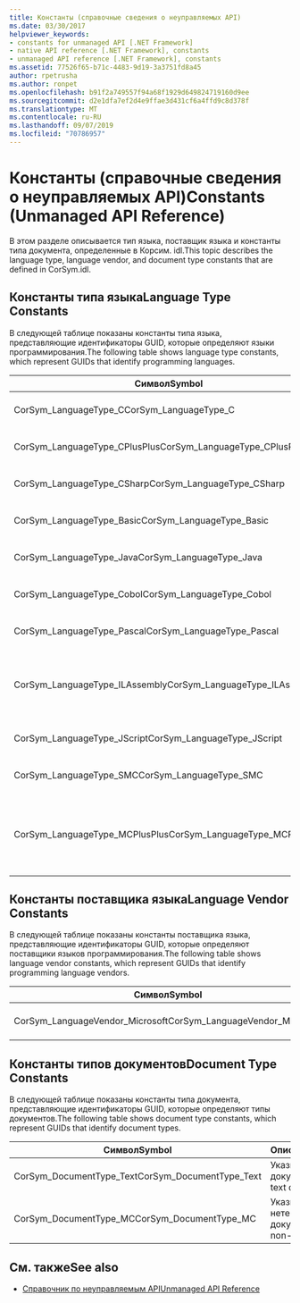 ```yaml
---
title: Константы (справочные сведения о неуправляемых API)
ms.date: 03/30/2017
helpviewer_keywords:
- constants for unmanaged API [.NET Framework]
- native API reference [.NET Framework], constants
- unmanaged API reference [.NET Framework], constants
ms.assetid: 77526f65-b71c-4483-9d19-3a3751fd8a45
author: rpetrusha
ms.author: ronpet
ms.openlocfilehash: b91f2a749557f94a68f1929d649824719160d9ee
ms.sourcegitcommit: d2e1dfa7ef2d4e9ffae3d431cf6a4ffd9c8d378f
ms.translationtype: MT
ms.contentlocale: ru-RU
ms.lasthandoff: 09/07/2019
ms.locfileid: "70786957"
---
```

# <a name="constants-unmanaged-api-reference"></a><span data-ttu-id="fbec2-102">Константы (справочные сведения о неуправляемых API)</span><span class="sxs-lookup"><span data-stu-id="fbec2-102">Constants (Unmanaged API Reference)</span></span>
<span data-ttu-id="fbec2-103">В этом разделе описывается тип языка, поставщик языка и константы типа документа, определенные в Корсим. idl.</span><span class="sxs-lookup"><span data-stu-id="fbec2-103">This topic describes the language type, language vendor, and document type constants that are defined in CorSym.idl.</span></span>  
  
## <a name="language-type-constants"></a><span data-ttu-id="fbec2-104">Константы типа языка</span><span class="sxs-lookup"><span data-stu-id="fbec2-104">Language Type Constants</span></span>  
 <span data-ttu-id="fbec2-105">В следующей таблице показаны константы типа языка, представляющие идентификаторы GUID, которые определяют языки программирования.</span><span class="sxs-lookup"><span data-stu-id="fbec2-105">The following table shows language type constants, which represent GUIDs that identify programming languages.</span></span>  
  
|<span data-ttu-id="fbec2-106">Символ</span><span class="sxs-lookup"><span data-stu-id="fbec2-106">Symbol</span></span>|<span data-ttu-id="fbec2-107">Описание</span><span class="sxs-lookup"><span data-stu-id="fbec2-107">Description</span></span>|  
|------------|-----------------|  
|<span data-ttu-id="fbec2-108">CorSym_LanguageType_C</span><span class="sxs-lookup"><span data-stu-id="fbec2-108">CorSym_LanguageType_C</span></span>|<span data-ttu-id="fbec2-109">Указывает язык C.</span><span class="sxs-lookup"><span data-stu-id="fbec2-109">Indicates the C language.</span></span>|  
|<span data-ttu-id="fbec2-110">CorSym_LanguageType_CPlusPlus</span><span class="sxs-lookup"><span data-stu-id="fbec2-110">CorSym_LanguageType_CPlusPlus</span></span>|<span data-ttu-id="fbec2-111">Указывает C++ язык.</span><span class="sxs-lookup"><span data-stu-id="fbec2-111">Indicates the C++ language.</span></span>|  
|<span data-ttu-id="fbec2-112">CorSym_LanguageType_CSharp</span><span class="sxs-lookup"><span data-stu-id="fbec2-112">CorSym_LanguageType_CSharp</span></span>|<span data-ttu-id="fbec2-113">Указывает C# язык.</span><span class="sxs-lookup"><span data-stu-id="fbec2-113">Indicates the C# language.</span></span>|  
|<span data-ttu-id="fbec2-114">CorSym_LanguageType_Basic</span><span class="sxs-lookup"><span data-stu-id="fbec2-114">CorSym_LanguageType_Basic</span></span>|<span data-ttu-id="fbec2-115">Указывает базовый язык.</span><span class="sxs-lookup"><span data-stu-id="fbec2-115">Indicates the Basic language.</span></span>|  
|<span data-ttu-id="fbec2-116">CorSym_LanguageType_Java</span><span class="sxs-lookup"><span data-stu-id="fbec2-116">CorSym_LanguageType_Java</span></span>|<span data-ttu-id="fbec2-117">Указывает язык Java.</span><span class="sxs-lookup"><span data-stu-id="fbec2-117">Indicates the Java language.</span></span>|  
|<span data-ttu-id="fbec2-118">CorSym_LanguageType_Cobol</span><span class="sxs-lookup"><span data-stu-id="fbec2-118">CorSym_LanguageType_Cobol</span></span>|<span data-ttu-id="fbec2-119">Указывает язык COBOL.</span><span class="sxs-lookup"><span data-stu-id="fbec2-119">Indicates the COBOL language.</span></span>|  
|<span data-ttu-id="fbec2-120">CorSym_LanguageType_Pascal</span><span class="sxs-lookup"><span data-stu-id="fbec2-120">CorSym_LanguageType_Pascal</span></span>|<span data-ttu-id="fbec2-121">Указывает на язык Pascal.</span><span class="sxs-lookup"><span data-stu-id="fbec2-121">Indicates the Pascal language.</span></span>|  
|<span data-ttu-id="fbec2-122">CorSym_LanguageType_ILAssembly</span><span class="sxs-lookup"><span data-stu-id="fbec2-122">CorSym_LanguageType_ILAssembly</span></span>|<span data-ttu-id="fbec2-123">Указывает код сборки кода на языке MSIL.</span><span class="sxs-lookup"><span data-stu-id="fbec2-123">Indicates the Microsoft intermediate language (MSIL) assembly code.</span></span>|  
|<span data-ttu-id="fbec2-124">CorSym_LanguageType_JScript</span><span class="sxs-lookup"><span data-stu-id="fbec2-124">CorSym_LanguageType_JScript</span></span>|<span data-ttu-id="fbec2-125">Указывает язык JScript.</span><span class="sxs-lookup"><span data-stu-id="fbec2-125">Indicates the JScript language.</span></span>|  
|<span data-ttu-id="fbec2-126">CorSym_LanguageType_SMC</span><span class="sxs-lookup"><span data-stu-id="fbec2-126">CorSym_LanguageType_SMC</span></span>|<span data-ttu-id="fbec2-127">Указывает на язык SMC.</span><span class="sxs-lookup"><span data-stu-id="fbec2-127">Indicates the SMC language.</span></span>|  
|<span data-ttu-id="fbec2-128">CorSym_LanguageType_MCPlusPlus</span><span class="sxs-lookup"><span data-stu-id="fbec2-128">CorSym_LanguageType_MCPlusPlus</span></span>|<span data-ttu-id="fbec2-129">Указывает C++ язык, включенный для .NET Framework.</span><span class="sxs-lookup"><span data-stu-id="fbec2-129">Indicates the C++ language enabled for the .NET Framework.</span></span>|  
  
## <a name="language-vendor-constants"></a><span data-ttu-id="fbec2-130">Константы поставщика языка</span><span class="sxs-lookup"><span data-stu-id="fbec2-130">Language Vendor Constants</span></span>  
 <span data-ttu-id="fbec2-131">В следующей таблице показаны константы поставщика языка, представляющие идентификаторы GUID, которые определяют поставщики языков программирования.</span><span class="sxs-lookup"><span data-stu-id="fbec2-131">The following table shows language vendor constants, which represent GUIDs that identify programming language vendors.</span></span>  
  
|<span data-ttu-id="fbec2-132">Символ</span><span class="sxs-lookup"><span data-stu-id="fbec2-132">Symbol</span></span>|<span data-ttu-id="fbec2-133">Описание</span><span class="sxs-lookup"><span data-stu-id="fbec2-133">Description</span></span>|  
|------------|-----------------|  
|<span data-ttu-id="fbec2-134">CorSym_LanguageVendor_Microsoft</span><span class="sxs-lookup"><span data-stu-id="fbec2-134">CorSym_LanguageVendor_Microsoft</span></span>|<span data-ttu-id="fbec2-135">Указывает Майкрософт.</span><span class="sxs-lookup"><span data-stu-id="fbec2-135">Indicates Microsoft.</span></span>|  
  
## <a name="document-type-constants"></a><span data-ttu-id="fbec2-136">Константы типов документов</span><span class="sxs-lookup"><span data-stu-id="fbec2-136">Document Type Constants</span></span>  
 <span data-ttu-id="fbec2-137">В следующей таблице показаны константы типа документа, представляющие идентификаторы GUID, которые определяют типы документов.</span><span class="sxs-lookup"><span data-stu-id="fbec2-137">The following table shows document type constants, which represent GUIDs that identify document types.</span></span>  
  
|<span data-ttu-id="fbec2-138">Символ</span><span class="sxs-lookup"><span data-stu-id="fbec2-138">Symbol</span></span>|<span data-ttu-id="fbec2-139">Описание</span><span class="sxs-lookup"><span data-stu-id="fbec2-139">Description</span></span>|  
|------------|-----------------|  
|<span data-ttu-id="fbec2-140">CorSym_DocumentType_Text</span><span class="sxs-lookup"><span data-stu-id="fbec2-140">CorSym_DocumentType_Text</span></span>|<span data-ttu-id="fbec2-141">Указывает текстовый документ.</span><span class="sxs-lookup"><span data-stu-id="fbec2-141">Indicates a text document.</span></span>|  
|<span data-ttu-id="fbec2-142">CorSym_DocumentType_MC</span><span class="sxs-lookup"><span data-stu-id="fbec2-142">CorSym_DocumentType_MC</span></span>|<span data-ttu-id="fbec2-143">Указывает на нетекстовый документ.</span><span class="sxs-lookup"><span data-stu-id="fbec2-143">Indicates a non-text document.</span></span>|  
  
## <a name="see-also"></a><span data-ttu-id="fbec2-144">См. также</span><span class="sxs-lookup"><span data-stu-id="fbec2-144">See also</span></span>

- [<span data-ttu-id="fbec2-145">Справочник по неуправляемым API</span><span class="sxs-lookup"><span data-stu-id="fbec2-145">Unmanaged API Reference</span></span>](index.md)
